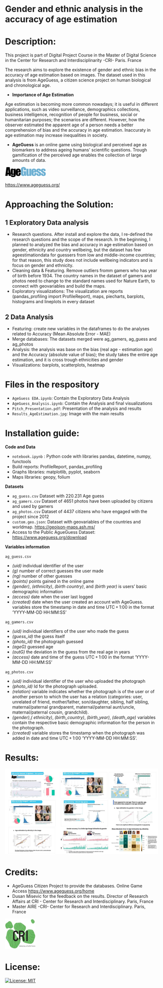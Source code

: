 # Gender and ethnic analysis in the accuracy of age estimation

# Description:

This project is part of Digital Project Course in the Master of Digital Science in the Center for Research and Interdisciplinarity -CRI- Paris. France

The research aims to explore the existence of gender and ethnic bias in the accuracy of age estimation based on images. The dataset used in this analysis is from AgeGuess, a citizen science project on human biological and chronological age.  

* **Importance of Age Estimation** 

Age estimation is becoming more common nowadays; it is useful in different applications, such as video surveillance, demographics collections, business intelligence, recognition of people for business, social or humanitarian purposes; the scenarios are different. However, how the observer estimated the apparent age of a person needs a better comprehension of bias and the accuracy in age estimation. Inaccuraty in age estimation may increase inequalities in society. 

* **AgeGuess** is an online game using biological and perceived age as biomarkers to address ageing humans' scientific questions. Trough gamification of the perceived age enables the collection of large amounts of data.

![logoAgeGuess](https://github.com/merlynjocol/AgeGuess-Data-Analysis--Gender-Ethnic-analysis-in-age-guessing/blob/main/logoAgeGuess.png)

https://www.ageguess.org/


# Approaching the Solution:

## 1 Exploratory Data analysis
* Research questions. After install and explore the data, I re-defined the research questions and the scope of the research. In the beginning,  I planned to analyzed the bias and accuracy in age estimation based on gender, ethnicity and country wellbeing, but the dataset has few ageestimationdata for guessers from low and middle-income countries; for that reason, this study does not include wellbeing indicators and is focus on gender and ethnicity. 
* Cleaning data & Featuring. Remove outliers fromm gamers who has year of birth before 1934. The country names in the dataset of gamers and photos need to change to the standard names used for Nature Earth, to connect with geovariables and build the maps. 
* Exploratory visualizations: The visualization are reports (pandas_profiling import ProfileReport), maps, piecharts, barplots, histograms and lineplots in every dataset

## 2 Data Analysis 
* Featuring: create new variables in the dataframes to do the analyses related to Accuracy (Mean Absolute Error - MAE)
* Merge databases: The datasets merged were ag_gamers, ag_guess and ag_photos
* Analysis: the analysis was base on the bias (real age - estimation age) and the Accuracy (absolute value of bias); the study takes the entire age estimation, and it is cross trough ethnicities and gender 
* Visualizations: barplots, scatterplots, heatmap

# Files in the respository
* `AgeGuess EDA.ipynb`: Contain the Exploratory Data Analysis
* `AgeGuess_Analysis.ipynb`: Contain the Analysis and final visualizations
* `Pitch_Presentation.pdf`: Presentation of the analysis and results
* `Results_AgeEstimation.jpg`: Image with the main results 

# Installation guide:

**Code and Data**

* `notebook.ipynb` : Python code with libraries pandas, datetime, numpy, functools
* Build reports: ProfileReport, pandas_profiling 
* Graphs libraries:  matplotlib, pyplot, seaborn 
* Maps libraries: geopy, folium

**Datasets** 
* `ag_guess.csv` Dataset with 220.231 Age guess
* `ag_gamers.csv` Dataset of 4651 photos have been uploaded by citizens and used by gamers 
* `ag_photos.csv` Dataset of 4437 citizens who have engaged with the project since 2012
* `custom.geo.json`: Dataset with geovariables of the countries and worldmap. https://geojson-maps.ash.ms/
* Access to the Public AgueGuess Dataset: https://www.ageguess.org/download

**Variables information**

`ag_guess.csv` 
* *(uid)* individual identifier of the user 
* *(g)* number of correct guesses the user made 
* *(ng)* number of other guesses 
* *(points)* points gained in the online game 
* *(gender)*, *(ethnicity)*, *(birth country)*, and *(birth year)* is users’ basic demographic information
* *(access)* date when the user last logged 
* *(created)*  date when the user created an account with AgeGuess. variables store the timestamp in date and time UTC + 1:00 in the format ‘YYYY-MM-DD HH:MM:SS’

`ag_gamers.csv`
* *(uid)* individual identifiers of the user who made the guess
* *(guess_id)* the guess itself
* *(photo_id)* the photograph guessed 
* *(ageG)* guessed age
* *(outG)* the deviation in the guess from the real age in years
* *(access)* date and time of the guess  UTC + 1:00 in the format ‘YYYY-MM-DD HH:MM:SS’

`ag_photos.csv`
* *(uid)* individual identifier of the user who uploaded the photograph 
* *(photo_id)* Id for  the photograph uploaded.
* *(relation)* variable indicates whether the photograph is of the user or of another person to which the user has a relation (categories: user, unrelated of friend, mother/father, son/daughter, sibling, half sibling, maternal/paternal grandparent, maternal/paternal aunt/uncle, maternal/paternal cousin, grandchild). 
* *(gender)*,*( ethnicity)*, *(birth_country)*, *(birth_year)*, *(death_age)* variables contain the respective basic demographic information for the person in the photograph. 
* *(created)* variable stores the timestamp when the photograph was added in date and time UTC + 1:00 ‘YYYY-MM-DD HH:MM:SS’.


# Results:

![logoCRI](https://github.com/merlynjocol/AgeGuess-Data-Analysis--Gender-Ethnic-analysis-in-age-guessing/blob/main/Results_AgeEstimation.JPG)

# Credits:
* AgeGuess Citizen Project to provide the databases. Online Game Access https://www.ageguess.org/home
* Dusan Misevic for the feedback on the results. Director of Research Affairs at CRI - Center for Research and Interdisciplinary. Paris, France 
* Master AIRE -CRI- Center for Research and Interdisciplinary. Paris, France 

<img src="https://github.com/merlynjocol/AgeGuess-Data-Analysis--Gender-Ethnic-analysis-in-age-guessing/blob/main/logoCRI.jpg" width="100" height="100">

# License: 

[![License: MIT](https://img.shields.io/badge/License-MIT-yellow.svg)](https://opensource.org/licenses/MIT)



